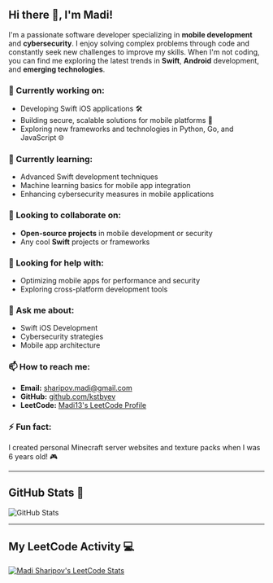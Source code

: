 ## Hi there 👋, I'm Madi!

I'm a passionate software developer specializing in **mobile development** and **cybersecurity**. I enjoy solving complex problems through code and constantly seek new challenges to improve my skills. When I'm not coding, you can find me exploring the latest trends in **Swift**, **Android** development, and **emerging technologies**.

### 🔭 Currently working on:
- Developing Swift iOS applications 🛠️
- Building secure, scalable solutions for mobile platforms 📱
- Exploring new frameworks and technologies in Python, Go, and JavaScript 🌐

### 🌱 Currently learning:
- Advanced Swift development techniques
- Machine learning basics for mobile app integration
- Enhancing cybersecurity measures in mobile applications

### 👯 Looking to collaborate on:
- **Open-source projects** in mobile development or security
- Any cool **Swift** projects or frameworks

### 🤔 Looking for help with:
- Optimizing mobile apps for performance and security
- Exploring cross-platform development tools

### 💬 Ask me about:
- Swift iOS Development
- Cybersecurity strategies
- Mobile app architecture

### 📫 How to reach me:
- **Email:** sharipov.madi@gmail.com
- **GitHub:** [github.com/kstbyev](https://github.com/kstbyev)
- **LeetCode:** [Madi13's LeetCode Profile](https://leetcode.com/u/Madi13/)

### ⚡ Fun fact:
I created personal Minecraft server websites and texture packs when I was 6 years old! 🎮

---

## GitHub Stats 🚀
![GitHub Stats](https://github-readme-stats.vercel.app/api?username=kstbyev&show_icons=true&theme=radical)

---

## My LeetCode Activity 💻
[![Madi Sharipov's LeetCode Stats](https://leetcard.jacoblin.cool/Madi13?theme=light&font=Eczar&ext=activity)](https://leetcode.com/u/Madi13/)
